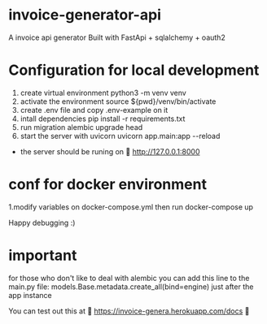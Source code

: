 # invoice-generator-api

A invoice api generator Built with FastApi + sqlalchemy + oauth2
# Configuration for local development
1. create virtual environment
python3 -m venv venv
2. activate the environment 
  source ${pwd}/venv/bin/activate
4. create .env file and copy .env-example on it
5. intall dependencies
  pip install -r requirements.txt
7. run migration
  alembic upgrade head
9. start the server with uvicorn
  uvicorn app.main:app --reload
 - the server should be runing on 🍎 http://127.0.0.1:8000 
# conf for docker environment
1.modify variables on docker-compose.yml then run 
  docker-compose up
 
Happy debugging :)

# important
for those who don't like to deal with alembic you can add this line to 
the main.py file:
  models.Base.metadata.create_all(bind=engine)
  just after the app instance 
  
 You can test out this at 🔔 https://invoice-genera.herokuapp.com/docs 🔔  

